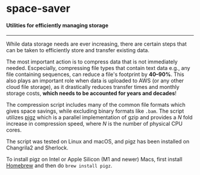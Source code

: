 # space-saver
#### Utilities for efficiently managing storage
---

While data storage needs are ever increasing, there are certain steps that can be taken to efficiently store and transfer existing data.

The most important action is to compress data that is not immediately needed. Escpecially, compressing file types that contain text data e.g., any file containing sequences, can reduce a file's footprint by **40–90%**.
This also plays an important role when data is uploaded to AWS (or any other cloud file storage), as it drastically reduces transfer times and monthly storage costs, **which needs to be accounted for years and decades**!

The compression script includes many of the common file formats which gives space savings, while excluding binary formats like `.bam`.
The script utilizes [pigz](https://zlib.net/pigz/) which is a parallel implementation of gzip and provides a _N_ fold increase in compression speed, where _N_ is the number of physical CPU cores.

The script was tested on Linux and macOS, and pigz has been installed on Changrila2 and Sherlock.

To install pigz on Intel or Apple Silicon (M1 and newer) Macs, first install [Homebrew](https://brew.sh) and then do `brew install pigz`.

